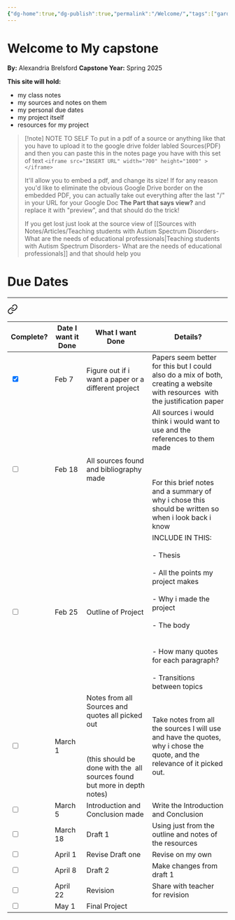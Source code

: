 ```yaml
---
{"dg-home":true,"dg-publish":true,"permalink":"/Welcome/","tags":["gardenEntry"],"dgPassFrontmatter":true}
---
```


# Welcome to My capstone
**By:** Alexandria Brelsford
**Capstone Year:** Spring 2025

**This site will hold:**
-  my class notes
- my sources and notes on them
- my personal due dates
- my project itself 
- resources for my project 

> [!note] NOTE TO SELF
> To put in a pdf of a source or anything like that you have to upload it to the google drive folder labled Sources(PDF) and then you can paste this in the notes page you have with this set of text ```<iframe src="INSERT URL" width="700" height="1000" ></iframe>```
> 
> It'll allow you to embed a pdf, and change its size! If for any reason you'd like to eliminate the obvious Google Drive border on the embedded PDF, you can actually take out everything after the last "/" in your URL for your Google Doc **The Part that says view?** and  replace it with "preview", and that should do the trick!
> 
> If you get lost just look at the source view of [[Sources with Notes/Articles/Teaching students with Autism Spectrum Disorders- What are the needs of educational professionals\|Teaching students with Autism Spectrum Disorders- What are the needs of educational professionals]] and that should help you

# Due Dates
---

<div class="transclusion internal-embed is-loaded"><a class="markdown-embed-link" href="/due-dates/" aria-label="Open link"><svg xmlns="http://www.w3.org/2000/svg" width="24" height="24" viewBox="0 0 24 24" fill="none" stroke="currentColor" stroke-width="2" stroke-linecap="round" stroke-linejoin="round" class="svg-icon lucide-link"><path d="M10 13a5 5 0 0 0 7.54.54l3-3a5 5 0 0 0-7.07-7.07l-1.72 1.71"></path><path d="M14 11a5 5 0 0 0-7.54-.54l-3 3a5 5 0 0 0 7.07 7.07l1.71-1.71"></path></svg></a><div class="markdown-embed">






| Complete?                                     | Date I want it Done | What I want Done                                                                                                                             | Details?                                                                                                                                                                                                                                |
| --------------------------------------------- | ------------------- | -------------------------------------------------------------------------------------------------------------------------------------------- | --------------------------------------------------------------------------------------------------------------------------------------------------------------------------------------------------------------------------------------- |
| <input type="checkbox" checked id="32ca0d">   | Feb 7               | Figure out if i want a paper or a different project                                                                                          | Papers seem better for this but I could also do a mix of both, creating a website with resources  with the justification paper                                                                                                          |
| <input type="checkbox" unchecked id="e6900d"> | Feb 18              | All sources found and bibliography made                                                                                                      | All sources i would think i would want to use and the references to them made<br><br>  <br><br>For this brief notes and a summary of why i chose this should be written so when i look back i know                                      |
| <input type="checkbox" unchecked id="e6900d"> | Feb 25              | Outline of Project                                                                                                                           | INCLUDE IN THIS: <br><br>- Thesis<br>    <br>- All the points my project makes <br>    <br>- Why i made the project<br>    <br>- The body <br>    <br><br>- How many quotes for each paragraph?<br>    <br>- Transitions between topics |
| <input type="checkbox" unchecked id="e6900d"> | March 1             | Notes from all Sources and quotes all picked out <br><br>  <br><br>(this should be done with the  all sources found but more in depth notes) | Take notes from all the sources I will use and have the quotes, why i chose the quote, and the relevance of it picked out.                                                                                                              |
| <input type="checkbox" unchecked id="e6900d"> | March 5             | Introduction and Conclusion made                                                                                                             | Write the Introduction and Conclusion                                                                                                                                                                                                   |
| <input type="checkbox" unchecked id="e6900d"> | March 18            | Draft 1                                                                                                                                      | Using just from the outline and notes of the resources                                                                                                                                                                                  |
| <input type="checkbox" unchecked id="e6900d"> | April 1             | Revise Draft one                                                                                                                             | Revise on my own                                                                                                                                                                                                                        |
| <input type="checkbox" unchecked id="e6900d"> | April 8             | Draft 2                                                                                                                                      | Make changes from draft 1                                                                                                                                                                                                               |
| <input type="checkbox" unchecked id="e6900d"> | April 22            | Revision                                                                                                                                     | Share with teacher for revision                                                                                                                                                                                                         |
| <input type="checkbox" unchecked id="e6900d"> | May 1               | Final Project                                                                                                                                |                                                                                                                                                                                                                                         |


</div></div>
